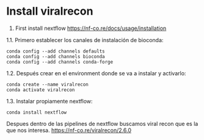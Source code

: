 # Install viralrecon

1. First install nextflow
https://nf-co.re/docs/usage/installation

1.1. Primero establecer los canales de instalación de bioconda:
```
conda config --add channels defaults
conda config --add channels bioconda
conda config --add channels conda-forge
```

1.2. Después crear en el environment donde se va a instalar y activarlo:
```
conda create --name viralrecon
conda activate viralrecon
```

1.3. Instalar propiamente nextflow:
```
conda install nextflow
```


Despues dentro de las pipelines de nextflow buscamos viral recon que es la que nos interesa.
https://nf-co.re/viralrecon/2.6.0
